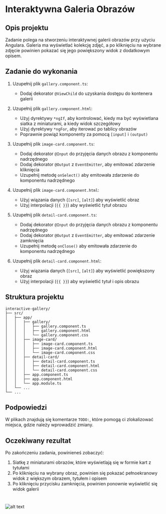 # Interaktywna Galeria Obrazów

## Opis projektu

Zadanie polega na stworzeniu interaktywnej galerii obrazów przy użyciu Angulara. Galeria ma wyświetlać kolekcję zdjęć, a po kliknięciu na wybrane zdjęcie powinien pokazać się jego powiększony widok z dodatkowym opisem.

## Zadanie do wykonania

1. Uzupełnij plik `gallery.component.ts`:

   - Dodaj dekorator `@ViewChild` do uzyskania dostępu do kontenera galerii

2. Uzupełnij plik `gallery.component.html`:

   - Użyj dyrektywy `*ngIf`, aby kontrolować, kiedy ma być wyświetlana siatka z miniaturami, a kiedy widok szczegółowy
   - Użyj dyrektywy `*ngFor`, aby iterować po tablicy obrazów
   - Poprawnie powiąż komponenty za pomocą `[input]` i `(output)`

3. Uzupełnij plik `image-card.component.ts`:

   - Dodaj dekorator `@Input` do przyjęcia danych obrazu z komponentu nadrzędnego
   - Dodaj dekorator `@Output` z `EventEmitter`, aby emitować zdarzenie kliknięcia
   - Uzupełnij metodę `onSelect()` aby emitowała zdarzenie do komponentu nadrzędnego

4. Uzupełnij plik `image-card.component.html`:

   - Użyj wiązania danych (`[src]`, `[alt]`) aby wyświetlić obraz
   - Użyj interpolacji (`{{ }}`) aby wyświetlić tytuł obrazu

5. Uzupełnij plik `detail-card.component.ts`:

   - Dodaj dekorator `@Input` do przyjęcia danych obrazu z komponentu nadrzędnego
   - Dodaj dekorator `@Output` z `EventEmitter`, aby emitować zdarzenie zamknięcia
   - Uzupełnij metodę `onClose()` aby emitowała zdarzenie do komponentu nadrzędnego

6. Uzupełnij plik `detail-card.component.html`:
   - Użyj wiązania danych (`[src]`, `[alt]`) aby wyświetlić powiększony obraz
   - Użyj interpolacji (`{{ }}`) aby wyświetlić tytuł i opis obrazu

## Struktura projektu

```
interactive-gallery/
├── src/
│   ├── app/
│   │   ├── gallery/
│   │   │   ├── gallery.component.ts
│   │   │   ├── gallery.component.html
│   │   │   └── gallery.component.css
│   │   ├── image-card/
│   │   │   ├── image-card.component.ts
│   │   │   ├── image-card.component.html
│   │   │   └── image-card.component.css
│   │   ├── detail-card/
│   │   │   ├── detail-card.component.ts
│   │   │   ├── detail-card.component.html
│   │   │   └── detail-card.component.css
│   │   ├── app.component.ts
│   │   ├── app.component.html
│   │   └── app.module.ts
│   └── ...
└── ...
```

## Podpowiedzi

W plikach znajdują się komentarze `TODO:`, które pomogą ci zlokalizować miejsca, gdzie należy wprowadzić zmiany.

## Oczekiwany rezultat

Po zakończeniu zadania, powinieneś zobaczyć:

1. Siatkę z miniaturami obrazów, które wyświetlają się w formie kart z tytułami
2. Po kliknięciu na wybrany obraz, powinien się pokazać pełnoekranowy widok z większym obrazem, tytułem i opisem
3. Po kliknięciu przycisku zamknięcia, powinien ponownie wyświetlić się widok galerii

#

![alt text](https://i.imgur.com/JPMUFCz.png)

